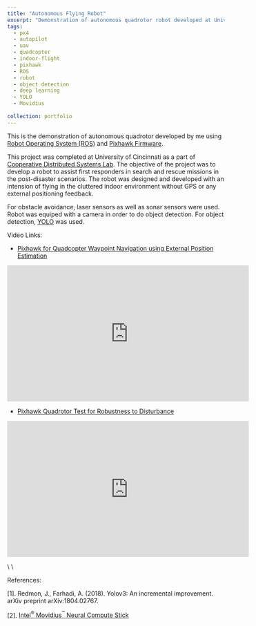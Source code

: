 ```yaml
---
title: "Autonomous Flying Robot"
excerpt: "Demonstration of autonomous quadrotor robot developed at University of Cincinnati with an objective to assist in search and rescue missions in the post-disaster scenarios."
tags:
  - px4
  - autopilot
  - uav
  - quadcopter
  - indoor-flight
  - pixhawk
  - ROS
  - robot
  - object detection
  - deep learning
  - YOLO
  - Movidius
  
collection: portfolio
---
```


This is the demonstration of autonomous quadrotor developed by me using [Robot Operating System (ROS)](http://www.ros.org/) and [Pixhawk Firmware](https://px4.io/).

This project was completed at University of Cincinnati as a part of [Cooperative Distributed Systems Lab](https://ceas.uc.edu/research/centers-labs/cooperative-distributed-systems-lab.html). The objective of the project was to develop a robot to assist first responders in search and rescue missions in the post-disaster scenarios. The robot was designed and developed with an intension of flying in the cluttered indoor environment without GPS or any external positioning feedback.

For obstacle avoidance, laser sensors as well as sonar sensors were used. Robot was equiped with a camera in order to do object detection. For object detection, [YOLO](https://pjreddie.com/darknet/yolo/) was used.

Video Links:
* [Pixhawk for Quadcopter Waypoint Navigation using External Position Estimation](https://youtu.be/U_rrq_xeDkc)
<iframe width="560" height="315" src="https://www.youtube.com/embed/U_rrq_xeDkc" frameborder="0" allow="accelerometer; autoplay; encrypted-media; gyroscope; picture-in-picture" allowfullscreen></iframe>

* [Pixhawk Quadrotor Test for Robustness to Disturbance](https://www.youtube.com/watch?v=qzLG4EuJ_VQ)
<iframe width="560" height="315" src="https://www.youtube.com/embed/qzLG4EuJ_VQ" frameborder="0" allow="accelerometer; autoplay; encrypted-media; gyroscope; picture-in-picture" allowfullscreen></iframe>


\\
\\

References:

\[1\]. Redmon, J., Farhadi, A. (2018). Yolov3: An incremental improvement. arXiv preprint arXiv:1804.02767.

\[2\]. [Intel<sup>&reg;</sup> Movidius<sup>&trade;</sup> Neural Compute Stick](https://software.intel.com/en-us/neural-compute-stick)
